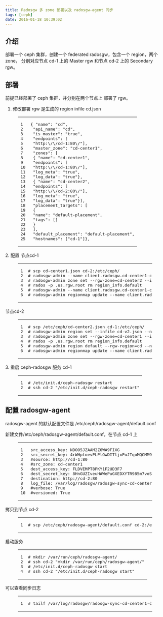 ```yaml
---
title: Radosgw 多 zone 部署以及 radosgw-agent 同步
tags: [ceph]
date: 2016-01-18 10:39:02
---
```


## [](https://ly798.github.io/2016/01/18/Radosgw-%E5%A4%9A-zone-%E9%83%A8%E7%BD%B2%E4%BB%A5%E5%8F%8A-radosgw_agent-%E5%90%8C%E6%AD%A5/#u4ECB_u7ECD "介绍")介绍

部署一个 ceph 集群，创建一个 federated radosgw，包含一个 region，两个 zone，
分别对应节点 cd-1 上的 Master rgw 和节点 cd-2 上的 Secondary rgw。
 <!-- more --> 

## [](https://ly798.github.io/2016/01/18/Radosgw-%E5%A4%9A-zone-%E9%83%A8%E7%BD%B2%E4%BB%A5%E5%8F%8A-radosgw_agent-%E5%90%8C%E6%AD%A5/#u90E8_u7F72 "部署")部署

前提已经部署了 ceph 集群，并分别在两个节点上 部署了 rgw。

1.  修改部署 rgw 是生成的 region infile
cd.json
 <figure class="highlight"><table><tr><td class="gutter"><pre><span class="line">1</span>
<span class="line">2</span>
<span class="line">3</span>
<span class="line">4</span>
<span class="line">5</span>
<span class="line">6</span>
<span class="line">7</span>
<span class="line">8</span>
<span class="line">9</span>
<span class="line">10</span>
<span class="line">11</span>
<span class="line">12</span>
<span class="line">13</span>
<span class="line">14</span>
<span class="line">15</span>
<span class="line">16</span>
<span class="line">17</span>
<span class="line">18</span>
<span class="line">19</span>
<span class="line">20</span>
<span class="line">21</span>
<span class="line">22</span>
<span class="line">23</span>
<span class="line">24</span>
<span class="line">25</span>
</pre></td><td class="code"><pre><span class="line">&#123; "name": "cd",</span>
<span class="line"> "api_name": "cd",</span>
<span class="line"> "is_master": "true",</span>
<span class="line"> "endpoints": [</span>
<span class="line"> "http:\/\/cd-1:80\/"],</span>
<span class="line"> "master_zone": "cd-center1",</span>
<span class="line"> "zones": [</span>
<span class="line"> &#123; "name": "cd-center1",</span>
<span class="line"> "endpoints": [</span>
<span class="line"> "http:\/\/cd-1:80\/"],</span>
<span class="line"> "log_meta": "true",</span>
<span class="line"> "log_data": "true"&#125;,</span>
<span class="line"> &#123; "name": "cd-center2",</span>
<span class="line"> "endpoints": [</span>
<span class="line"> "http:\/\/cd-2:80\/"],</span>
<span class="line"> "log_meta": "true",</span>
<span class="line"> "log_data": "true"&#125;],</span>
<span class="line"> "placement_targets": [</span>
<span class="line"> &#123;</span>
<span class="line"> "name": "default-placement",</span>
<span class="line"> "tags": []</span>
<span class="line"> &#125;</span>
<span class="line"> ],</span>
<span class="line"> "default_placement": "default-placement",</span>
<span class="line"> "hostnames": ["cd-1"]&#125;,</span>
</pre></td></tr></table></figure>2.  配置
节点cd-1
 <figure class="highlight bash"><table><tr><td class="gutter"><pre><span class="line">1</span>
<span class="line">2</span>
<span class="line">3</span>
<span class="line">4</span>
<span class="line">5</span>
<span class="line">6</span>
</pre></td><td class="code"><pre><span class="line"><span class="comment"># scp cd-center1.json cd-2:/etc/ceph/</span></span>
<span class="line"><span class="comment"># radosgw-admin --name client.radosgw.cd-center1-cd-1 region set --infile cd-v2.json</span></span>
<span class="line"><span class="comment"># radosgw-admin zone set --rgw-zone=cd-center2 --infile cd-center2.json --name client.radosgw.cd-center1-cd-1</span></span>
<span class="line"><span class="comment"># rados -p .us.rgw.root rm region_info.default</span></span>
<span class="line"><span class="comment"># radosgw-admin --name client.radosgw.cd-center1-cd-1 region default --rgw-region=cd</span></span>
<span class="line"><span class="comment"># radosgw-admin regionmap update --name client.radosgw.cd-center1-cd-1</span></span>
</pre></td></tr></table></figure>
     节点cd-2
 <figure class="highlight bash"><table><tr><td class="gutter"><pre><span class="line">1</span>
<span class="line">2</span>
<span class="line">3</span>
<span class="line">4</span>
<span class="line">5</span>
<span class="line">6</span>
</pre></td><td class="code"><pre><span class="line"><span class="comment"># scp /etc/ceph/cd-center2.json cd-1:/etc/ceph/</span></span>
<span class="line"><span class="comment"># radosgw-admin region set --infile cd-v2.json --name client.radosgw.cd-center2-cd-2</span></span>
<span class="line"><span class="comment"># radosgw-admin zone set --rgw-zone=cd-center1 --infile cd-center1.json --name client.radosgw.cd-center2-cd-2</span></span>
<span class="line"><span class="comment"># rados -p .us.rgw.root rm region_info.default</span></span>
<span class="line"><span class="comment"># radosgw-admin region default --rgw-region=cd --name client.radosgw.cd-center2-cd-2</span></span>
<span class="line"><span class="comment"># radosgw-admin regionmap update --name client.radosgw.cd-center2-cd-2</span></span>
</pre></td></tr></table></figure>3.  重启 ceph-radosgw 服务
cd-1
 <figure class="highlight bash"><table><tr><td class="gutter"><pre><span class="line">1</span>
<span class="line">2</span>
</pre></td><td class="code"><pre><span class="line"><span class="comment"># /etc/init.d/ceph-radosgw restart</span></span>
<span class="line"><span class="comment"># ssh cd-2 "/etc/init.d/ceph-radosgw restart"</span></span>
</pre></td></tr></table></figure> 

## [](https://ly798.github.io/2016/01/18/Radosgw-%E5%A4%9A-zone-%E9%83%A8%E7%BD%B2%E4%BB%A5%E5%8F%8A-radosgw_agent-%E5%90%8C%E6%AD%A5/#u914D_u7F6E_radosgw-agent "配置 radosgw-agent")配置 radosgw-agent

radosgw-agent 的默认配置文件是 /etc/ceph/radosgw-agent/default.conf

新建文件/etc/ceph/radosgw-agent/default.conf，在节点 cd-1 上
<figure class="highlight less"><table><tr><td class="gutter"><pre><span class="line">1</span>
<span class="line">2</span>
<span class="line">3</span>
<span class="line">4</span>
<span class="line">5</span>
<span class="line">6</span>
<span class="line">7</span>
<span class="line">8</span>
<span class="line">9</span>
<span class="line">10</span>
</pre></td><td class="code"><pre><span class="line"><span class="attribute">src_access_key</span>: NDOO5JZAAM2Z6WA9FIXG</span>
<span class="line"><span class="attribute">src_secret_key</span>: <span class="number">4</span>rWHptoevPLPlOwDITljxPuJTqoMQCMM9ICBjGgv</span>
<span class="line">#<span class="attribute">source</span>: <span class="attribute">http</span>:<span class="comment">//cd-1:80</span></span>
<span class="line">#<span class="attribute">src_zone</span>: cd-center1</span>
<span class="line"><span class="attribute">dest_access_key</span>: FLDVEMPT8PKY1F2UD3F7</span>
<span class="line"><span class="attribute">dest_secret_key</span>: <span class="number">8</span>HnGUZIveuHAWePuGXEDXYTR985m7voSUuQDGPkx</span>
<span class="line"><span class="attribute">destination</span>: <span class="attribute">http</span>:<span class="comment">//cd-2:80</span></span>
<span class="line"><span class="attribute">log_file</span>: /var/log/radosgw/radosgw-sync-cd-center1-center2.log</span>
<span class="line">#<span class="attribute">verbose</span>: True</span>
<span class="line">#<span class="attribute">versioned</span>: True</span>
</pre></td></tr></table></figure>

拷贝到节点 cd-2
<figure class="highlight bash"><table><tr><td class="gutter"><pre><span class="line">1</span>
</pre></td><td class="code"><pre><span class="line"><span class="comment"># scp /etc/ceph/radosgw-agent/default.conf cd-2:/etc/ceph/radosgw-agent/</span></span>
</pre></td></tr></table></figure>

启动服务
<figure class="highlight bash"><table><tr><td class="gutter"><pre><span class="line">1</span>
<span class="line">2</span>
<span class="line">3</span>
<span class="line">4</span>
</pre></td><td class="code"><pre><span class="line"><span class="comment"># mkdir /var/run/ceph/radosgw-agent/</span></span>
<span class="line"><span class="comment"># ssh cd-2 "mkdir /var/run/ceph/radosgw-agent/"</span></span>
<span class="line"><span class="comment"># /etc/init.d/ceph-radosgw start</span></span>
<span class="line"><span class="comment"># ssh cd-2 "/etc/init.d/ceph-radosgw start"</span></span>
</pre></td></tr></table></figure>

可以查看同步日志
<figure class="highlight bash"><table><tr><td class="gutter"><pre><span class="line">1</span>
</pre></td><td class="code"><pre><span class="line"><span class="comment"># tailf /var/log/radosgw/radosgw-sync-cd-center1-center2.log</span></span>
</pre></td></tr></table></figure>

